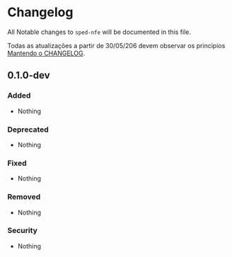 # Changelog

All Notable changes to `sped-nfe` will be documented in this file.

Todas as atualizações a partir de 30/05/206 devem observar os principios [Mantendo o CHANGELOG](http://keepachangelog.com/).

## 0.1.0-dev 

### Added
- Nothing

### Deprecated
- Nothing

### Fixed
- Nothing

### Removed
- Nothing

### Security
- Nothing

